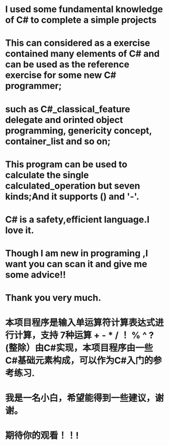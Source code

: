 # I used some fundamental knowledge of C# to complete a simple projects

# This can considered as a exercise contained many elements of C# and can be used as the reference exercise for  some  new C#  programmer;

# such as  C#_classical_feature delegate and orinted object programming, genericity concept, container_list and so on;

# This program can be used to calculate the single calculated_operation but seven kinds;And it supports () and '-'.

# C# is a safety,efficient language.I love it.

# Though I am new in programing ,I want you can scan it and give me some advice!!

# Thank you very much.

# 本项目程序是输入单运算符计算表达式进行计算，支持 7种运算 + - * / ！ %  ^ ?(整除）由C#实现，本项目程序由一些C#基础元素构成，可以作为C#入门的参考练习.
#  我是一名小白，希望能得到一些建议，谢谢。

#  期待你的观看！！!
